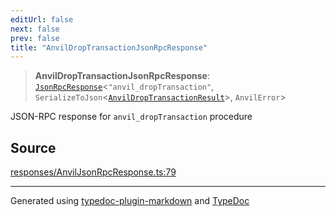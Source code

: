 ```yaml
---
editUrl: false
next: false
prev: false
title: "AnvilDropTransactionJsonRpcResponse"
---
```


> **AnvilDropTransactionJsonRpcResponse**: [`JsonRpcResponse`](/generated/tevm/api/type-aliases/jsonrpcresponse/)\<`"anvil_dropTransaction"`, `SerializeToJson`\<[`AnvilDropTransactionResult`](/generated/tevm/api/type-aliases/anvildroptransactionresult/)\>, `AnvilError`\>

JSON-RPC response for `anvil_dropTransaction` procedure

## Source

[responses/AnvilJsonRpcResponse.ts:79](https://github.com/evmts/tevm-monorepo/blob/main/vm/api/src/responses/AnvilJsonRpcResponse.ts#L79)

***
Generated using [typedoc-plugin-markdown](https://www.npmjs.com/package/typedoc-plugin-markdown) and [TypeDoc](https://typedoc.org/)
